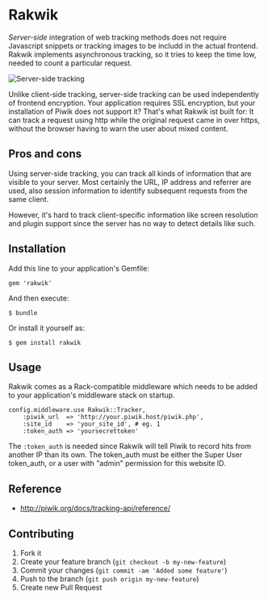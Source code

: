 # Rakwik

*Server-side* integration of web tracking methods does not require Javascript snippets
or tracking images to be includd in the actual frontend. Rakwik implements asynchronous
tracking, so it tries to keep the time low, needed to count a particular request.

![Server-side tracking](https://github.com/datenimperator/rakwik/wiki/server-side_tracking.png)

Unlike client-side tracking, server-side tracking can be used independently of frontend
encryption. Your application requires SSL encryption, but your installation of Piwik
does not support it? That's what Rakwik ist built for: It can track a request using http
while the original request came in over https, without the browser having to warn the
user about mixed content.

## Pros and cons

Using server-side tracking, you can track all kinds of information that are visible to
your server. Most certainly the URL, IP address and referrer are used, also session
information to identify subsequent requests from the same client.

However, it's hard to track client-specific information like screen resolution and plugin
support since the server has no way to detect details like such.

## Installation

Add this line to your application's Gemfile:

    gem 'rakwik'

And then execute:

    $ bundle

Or install it yourself as:

    $ gem install rakwik

## Usage

Rakwik comes as a Rack-compatible middleware which needs to be added to your application's
middleware stack on startup.

    config.middleware.use Rakwik::Tracker,
        :piwik_url  => 'http://your.piwik.host/piwik.php',
        :site_id    => 'your_site_id', # eg. 1
        :token_auth => 'yoursecrettoken'

The `:token_auth` is needed since Rakwik will tell Piwik to record hits from another IP
than its own. The token_auth must be either the Super User token_auth, or a user with
"admin" permission for this website ID.

## Reference

*  http://piwik.org/docs/tracking-api/reference/

## Contributing

1. Fork it
2. Create your feature branch (`git checkout -b my-new-feature`)
3. Commit your changes (`git commit -am 'Added some feature'`)
4. Push to the branch (`git push origin my-new-feature`)
5. Create new Pull Request
